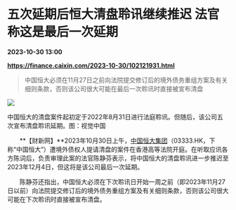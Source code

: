 # 五次延期后恒大清盘聆讯继续推迟 法官称这是最后一次延期

**2023-10-30 13:00**

**https://finance.caixin.com/2023-10-30/102121931.html**

> 中国恒大必须在11月27日之前向法院提交修订后的境外债务重组方案及有关细则条款，否则该公司很大可能在最后一次聆讯时直接被宣布清盘

  

![](https://img.caixin.com/2023-07-18/168968837421341_840_560.jpg)

中国恒大的清盘案件起初定于2022年8月31日进行法庭聆讯。但随后，该公司五次宣布清盘聆讯延期。图：视觉中国

  

　　**【财新网】**2023年10月30日上午，[中国恒大集团](https://s.ccxe.com.cn/entities/companies/202030288)（03333.HK，下称“中国恒大”）遭境外债权人提请清盘的案件在香港高等法院开庭。在听取应讯各方陈词后，负责审理此案的法官陈静芬表示，将中国恒大的清盘聆讯进一步推迟至2023年12月4日，但这将是该公司最后一次延期。

　　陈静芬还指出，中国恒大必须在下次聆讯日开始一周之前（即2023年11月27日以前）向法院提交修订后的境外债务重组方案及有关细则条款，否则该公司很大可能在下次聆讯时直接被宣布清盘。